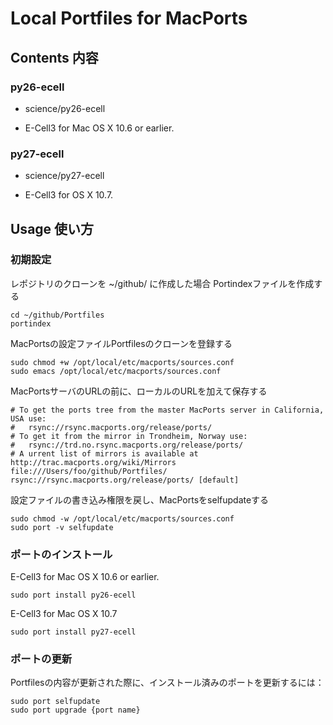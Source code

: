 Local Portfiles for MacPorts
============================

Contents 内容
------------

### py26-ecell

* science/py26-ecell

* E-Cell3 for Mac OS X 10.6 or earlier.

### py27-ecell

* science/py27-ecell

* E-Cell3 for OS X 10.7.


Usage 使い方
-----------

### 初期設定

レポジトリのクローンを ~/github/ に作成した場合
Portindexファイルを作成する

    cd ~/github/Portfiles
    portindex

MacPortsの設定ファイルPortfilesのクローンを登録する

    sudo chmod +w /opt/local/etc/macports/sources.conf
    sudo emacs /opt/local/etc/macports/sources.conf

MacPortsサーバのURLの前に、ローカルのURLを加えて保存する

    # To get the ports tree from the master MacPorts server in California, USA use:
    #   rsync://rsync.macports.org/release/ports/
    # To get it from the mirror in Trondheim, Norway use:
    #   rsync://trd.no.rsync.macports.org/release/ports/
    # A urrent list of mirrors is available at http://trac.macports.org/wiki/Mirrors
    file:///Users/foo/github/Portfiles/
    rsync://rsync.macports.org/release/ports/ [default]

設定ファイルの書き込み権限を戻し、MacPortsをselfupdateする

    sudo chmod -w /opt/local/etc/macports/sources.conf
    sudo port -v selfupdate

### ポートのインストール

E-Cell3 for Mac OS X 10.6 or earlier.

    sudo port install py26-ecell

E-Cell3 for Mac OS X 10.7

    sudo port install py27-ecell

### ポートの更新

Portfilesの内容が更新された際に、インストール済みのポートを更新するには：

    sudo port selfupdate
    sudo port upgrade {port name}
